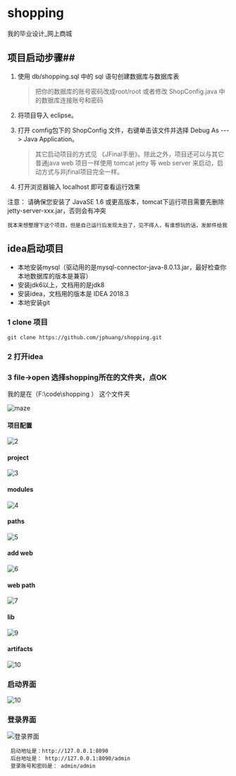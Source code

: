 shopping
========

我的毕业设计_网上商城

## 项目启动步骤##

1. 使用 db/shopping.sql 中的 sql 语句创建数据库与数据库表
    > 把你的数据库的账号密码改成root/root 或者修改 ShopConfig.java 中的数据库连接账号和密码
2. 将项目导入 eclipse。

3. 打开 comfig包下的 ShopConfig 文件，右键单击该文件并选择 Debug As ---> Java Application。
   >其它启动项目的方式见 《JFinal手册》。除此之外，项目还可以与其它普通java web 项目一样使用 tomcat
   jetty 等 web server 来启动，启动方式与非jfinal项目完全一样。

4. 打开浏览器输入  localhost 即可查看运行效果

注意： 请确保您安装了 JavaSE 1.6 或更高版本，tomcat下运行项目需要先删除 jetty-server-xxx.jar，否则会有冲突

	我本来想整理下这个项目，但是自己运行后发现太丑了，见不得人，有谁想玩的话，发邮件给我
	
	
## idea启动项目
- 本地安装mysql（驱动用的是mysql-connector-java-8.0.13.jar，最好检查你本地数据库的版本是兼容）
- 安装jdk6以上，文档用的是jdk8
- 安装idea，文档用的版本是 IDEA 2018.3
- 本地安装git

### 1 clone 项目
    git clone https://github.com/jphuang/shopping.git

### 2 打开idea


### 3 file->open 选择shopping所在的文件夹，点OK
我的是在（F:\code\shopping ） 这个文件夹

   ![maze](https://note.youdao.com/yws/public/resource/c231396963b8e88f57bc0f455afdcc9b/xmlnote/172184A575A543F586B94CFAC6DAF8E0/4576)
#### 项目配置
   ![2](https://note.youdao.com/yws/public/resource/c231396963b8e88f57bc0f455afdcc9b/xmlnote/516671BF6D5A4462A904CD8D49B2F028/4582)
   #### project   
   ![3](https://note.youdao.com/yws/public/resource/c231396963b8e88f57bc0f455afdcc9b/xmlnote/006DE2DDF89E4F4495F0D8D7D5433162/4586)
   #### modules
   ![4](https://note.youdao.com/yws/public/resource/c231396963b8e88f57bc0f455afdcc9b/xmlnote/EC72D4DE21844D46AD2C9B36478C443E/4588)
   #### paths
   ![5](https://note.youdao.com/yws/public/resource/c231396963b8e88f57bc0f455afdcc9b/xmlnote/9462E5C7AED74992B882A575F6954E74/4590)
   #### add web
   ![6](https://note.youdao.com/yws/public/resource/c231396963b8e88f57bc0f455afdcc9b/xmlnote/F0D8236929BE4385AC6C185E92B78260/4593)
  #### web path
   ![7](https://note.youdao.com/yws/public/resource/c231396963b8e88f57bc0f455afdcc9b/xmlnote/BF7410DAD6D747289AE985993396F5C9/4595)
   #### lib
   ![9](https://note.youdao.com/yws/public/resource/c231396963b8e88f57bc0f455afdcc9b/xmlnote/4E968447F9274E3ABE41113AC6DAD0E8/4597)
   #### artifacts
   ![10](https://note.youdao.com/yws/public/resource/c231396963b8e88f57bc0f455afdcc9b/xmlnote/93BC7D0BBD754781B7AC3A2E43547473/4600)
 
### 启动界面
    
   ![10](https://note.youdao.com/yws/public/resource/c231396963b8e88f57bc0f455afdcc9b/xmlnote/0F718902E72B47139E19155C609CFBA8/4603)
###    登录界面
   ![登录界面](http://note.youdao.com/yws/public/resource/c231396963b8e88f57bc0f455afdcc9b/xmlnote/52839CF6F01E471EBB95DA6E089A8003/4606)
    
    
     启动地址是：http://127.0.0.1:8090  
     后台地址是： http://127.0.0.1:8090/admin    
     登录账号和密码是： admin/admin
	
